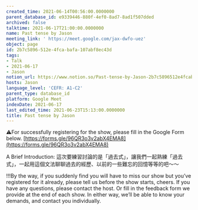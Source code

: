 ```yaml
---
created_time: 2021-06-14T00:56:00.0000000
parent_database_id: e9339446-880f-4ef0-8ad7-8ad1f507dded
archived: false
talktime: 2021-06-17T21:00:00.0000000
name: Past tense by Jason
meeting_link: ' https://meet.google.com/jax-dwfo-uez'
object: page
id: 2b7c5896-512e-4fca-bafa-107abf8ec43d
tags:
- Talk
- 2021-06-17
- Jason
notion_url: https://www.notion.so/Past-tense-by-Jason-2b7c5896512e4fcabafa107abf8ec43d
hosts: Jason
language_level: 'CEFR: A1-C2'
parent_type: database_id
platform: Google Meet
indexDate: 2021-06-17
last_edited_time: 2021-06-23T15:13:00.0000000
title: Past tense by Jason
---
```


⚠️For successfully registering for the show, please fill in the Google Form below.
[https://forms.gle/96QR3o3v2abX4EMA8](https://forms.gle/96QR3o3v2abX4EMA8)

A Brief Introduction: 
這次要練習討論的是「過去式」，讓我們一起熟練「過去式」，一起用這個文法聊聊過去的經歷、以前的一些難忘的回憶等等的吧～～

!!!By the way, if you suddenly find you will have to miss our show but you’ve registered for it already, please tell us before the show starts, cheers.
If you have any questions, please contact the host. Or fill in the feedback form we provide at the end of each show. In either way, we’ll be able to know your demands, and contact you individually.


